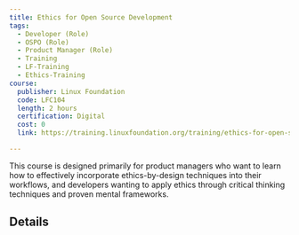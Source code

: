```yaml
---
title: Ethics for Open Source Development
tags: 
  - Developer (Role)
  - OSPO (Role)
  - Product Manager (Role)
  - Training
  - LF-Training
  - Ethics-Training
course:
  publisher: Linux Foundation
  code: LFC104
  length: 2 hours
  certification: Digital
  cost: 0
  link: https://training.linuxfoundation.org/training/ethics-for-open-source-development-lfc104/

---
```


This course is designed primarily for product managers who want to learn how to effectively incorporate ethics-by-design techniques into their workflows, and developers wanting to apply ethics through critical thinking techniques and proven mental frameworks.

## Details

<CourseDetails course={frontMatter.course}/>
